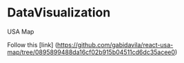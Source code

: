 # DataVisualization

USA Map

Follow this [link] (https://github.com/gabidavila/react-usa-map/tree/0895899488da16cf02b915b04511cd6dc35acee0)
